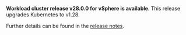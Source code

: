 **Workload cluster release v28.0.0 for vSphere is available**. This release upgrades Kubernetes to v1.28.

Further details can be found in the [release notes](https://docs.giantswarm.io/changes/workload-cluster-releases-azure/releases/vsphere-28.0.0).
